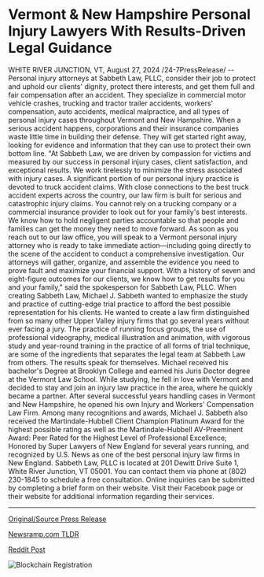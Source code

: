 # Vermont & New Hampshire Personal Injury Lawyers With Results-Driven Legal Guidance

WHITE RIVER JUNCTION, VT, August 27, 2024 /24-7PressRelease/ -- Personal injury attorneys at Sabbeth Law, PLLC, consider their job to protect and uphold our clients' dignity, protect there interests, and get them full and fair compensation after an accident. They specialize in commercial motor vehicle crashes, trucking and tractor trailer accidents, workers' compensation, auto accidents, medical malpractice, and all types of personal injury cases throughout Vermont and New Hampshire.  When a serious accident happens, corporations and their insurance companies waste little time in building their defense. They will get started right away, looking for evidence and information that they can use to protect their own bottom line.   "At Sabbeth Law, we are driven by compassion for victims and measured by our success in personal injury cases, client satisfaction, and exceptional results. We work tirelessly to minimize the stress associated with injury cases. A significant portion of our personal injury practice is devoted to truck accident claims. With close connections to the best truck accident experts across the country, our law firm is built for serious and catastrophic injury claims. You cannot rely on a trucking company or a commercial insurance provider to look out for your family's best interests. We know how to hold negligent parties accountable so that people and families can get the money they need to move forward. As soon as you reach out to our law office, you will speak to a Vermont personal injury attorney who is ready to take immediate action—including going directly to the scene of the accident to conduct a comprehensive investigation. Our attorneys will gather, organize, and assemble the evidence you need to prove fault and maximize your financial support. With a history of seven and eight-figure outcomes for our clients, we know how to get results for you and your family," said the spokesperson for Sabbeth Law, PLLC.  When creating Sabbeth Law, Michael J. Sabbeth wanted to emphasize the study and practice of cutting-edge trial practice to afford the best possible representation for his clients. He wanted to create a law firm distinguished from so many other Upper Valley injury firms that go several years without ever facing a jury.   The practice of running focus groups, the use of professional videography, medical illustration and animation, with vigorous study and year-round training in the practice of all forms of trial technique, are some of the ingredients that separates the legal team at Sabbeth Law from others. The results speak for themselves.   Michael received his bachelor's Degree at Brooklyn College and earned his Juris Doctor degree at the Vermont Law School. While studying, he fell in love with Vermont and decided to stay and join an injury law practice in the area, where he quickly became a partner. After several successful years handling cases in Vermont and New Hampshire, he opened his own Injury and Workers' Compensation Law Firm.   Among many recognitions and awards, Michael J. Sabbeth also received the Martindale-Hubbell Client Champion Platinum Award for the highest possible rating as well as the Martindale-Hubbell AV-Preeminent Award: Peer Rated for the Highest Level of Professional Excellence; Honored by Super Lawyers of New England for several years running, and recognized by U.S. News as one of the best personal injury law firms in New England.  Sabbeth Law, PLLC is located at 201 Dewitt Drive Suite 1, White River Junction, VT 05001. You can contact them via phone at (802) 230-1845 to schedule a free consultation. Online inquiries can be submitted by completing a brief form on their website. Visit their Facebook page or their website for additional information regarding their services. 

---

[Original/Source Press Release](https://www.24-7pressrelease.com/press-release/513804/vermont-new-hampshire-personal-injury-lawyers-with-results-driven-legal-guidance)
                    

[Newsramp.com TLDR](None) 



[Reddit Post](https://www.reddit.com/r/newsramp/comments/1f2aycc/sabbeth_law_pllc_protecting_clients_dignity_and/) 



![Blockchain Registration](https://cdn.newsramp.app/24-7PressRelease/qrcode/248/27/lark0xd4.webp)